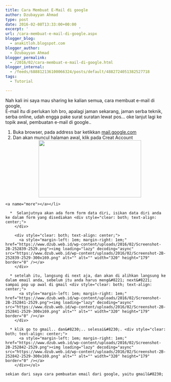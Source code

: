 ```yaml
---
title: Cara Membuat E-Mail di google
author: Dzubayyan Ahmad
type: post
date: 2016-02-08T13:33:00+00:00
excerpt: '						'
url: /cara-membuat-e-mail-di-google.aspx
blogger_blog:
  - anakitloh.blogspot.com
blogger_author:
  - Dzubayyan Ahmad
blogger_permalink:
  - /2016/02/cara-membuat-e-mail-di-google.html
blogger_internal:
  - /feeds/688812136100066324/posts/default/4882724051382527718
tags:
  - Tutorial

---
```

Nah kali ini saya mau sharing ke kalian semua, cara membuat e-mail di google,  
E-mail itu di perlukan loh bro, apalagi jaman sekarang, jaman serba teknik, serba online, udah engga pake surat suratan lewat pos&#8230; oke lanjut lagi ke topik awal, pembuatan e-mail di google..

  1. Buka browser, pada address bar ketikkan [mail.google.com][1]
  2. Dan akan muncul halaman awal, klik pada Creat Account <div style="clear: both; text-align: center;">
      <a style="margin-left: 1em; margin-right: 1em;" href="https://www.dzub.web.id/wp-content/uploads/2016/02/Screenshot-2B-252850-2529.png"><img loading="lazy" decoding="async" src="https://www.dzub.web.id/wp-content/uploads/2016/02/Screenshot-2B-252850-2529-300x169.png" alt="" alt="" width="320" height="179" border="0" /></a>
    </div>
    
    <a name="more"></a></li> 
    
      *  Selanjutnya akan ada form form data diri, isikan data diri anda ke dalam form yang disediakan <div style="clear: both; text-align: center;">
        </div>
        
        <div style="clear: both; text-align: center;">
          <a style="margin-left: 1em; margin-right: 1em;" href="https://www.dzub.web.id/wp-content/uploads/2016/02/Screenshot-2B-252839-2529.png"><img loading="lazy" decoding="async" src="https://www.dzub.web.id/wp-content/uploads/2016/02/Screenshot-2B-252839-2529-300x169.png" alt="" alt="" width="320" height="179" border="0" /></a>
        </div>
    
      * setelah itu, langsung di next aja, dan akan di alihkan langsung ke dalam email anda, sebelum itu anda harus meng&#8221; next&#8221; sampai pop up awal di gmail <div style="clear: both; text-align: center;">
          <a style="margin-left: 1em; margin-right: 1em;" href="https://www.dzub.web.id/wp-content/uploads/2016/02/Screenshot-2B-252841-2529.png"><img loading="lazy" decoding="async" src="https://www.dzub.web.id/wp-content/uploads/2016/02/Screenshot-2B-252841-2529-300x169.png" alt="" alt="" width="320" height="179" border="0" /></a>
        </div>
    
      * klik go to gmail.. dan&#8230;.. selesai&#8230;. <div style="clear: both; text-align: center;">
          <a style="margin-left: 1em; margin-right: 1em;" href="https://www.dzub.web.id/wp-content/uploads/2016/02/Screenshot-2B-252842-2529.png"><img loading="lazy" decoding="async" src="https://www.dzub.web.id/wp-content/uploads/2016/02/Screenshot-2B-252842-2529-300x169.png" alt="" alt="" width="320" height="179" border="0" /></a>
        </div></ol> 
    
    sekian dari saya cara pembuatan email dari google, yaitu gmail&#8230;

 [1]: https://mail.google.com/